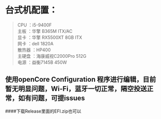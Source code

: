 台式机配置：
===
   >CPU ：i5-9400F <br>
   >主板 ：华擎 B365M ITX/AC <br>
   >显卡 ：华擎 RX5500XT 8GB ITX  <br>
   >网卡 ：dell 1820A  <br>
   >散热器 ：HP400  <br>
   >主硬盘 ：海康威视C2000Pro 512G 	 <br>
   >电源 ：益衡7145B 450W  <br>
      
使用openCore Configuration 程序进行编辑，目前暂无明显问题，Wi-Fi，蓝牙一切正常，隔空投送正常，如有问题，可提issues
---


####下载Release里面的EFI.zip也可以
